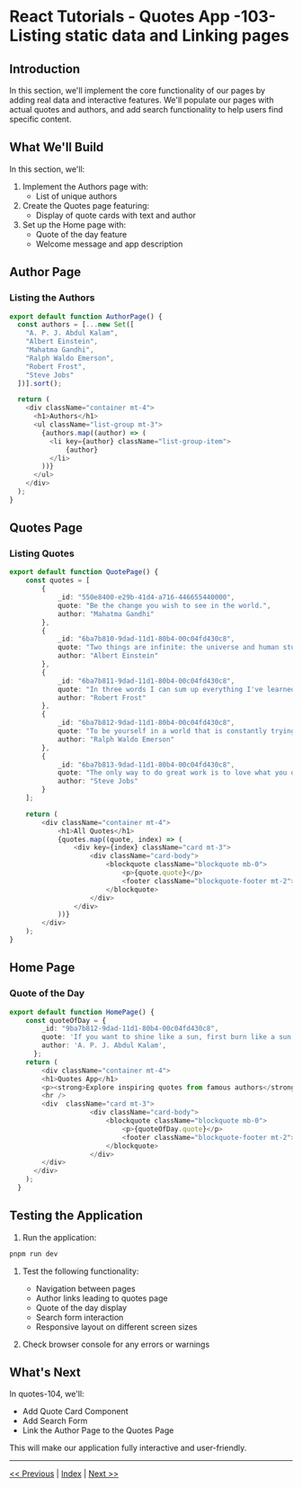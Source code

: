 # React Tutorials - Quotes App -103-  Listing static data and Linking  pages

## Introduction

In this section, we'll implement the core functionality of our pages by adding real data and interactive features. We'll populate our pages with actual quotes and authors, and add search functionality to help users find specific content.

## What We'll Build

In this section, we'll:

1. Implement the Authors page with:
   - List of unique authors
2. Create the Quotes page featuring:
   - Display of quote cards with text and author
3. Set up the Home page with:
   - Quote of the day feature
   - Welcome message and app description

## Author Page

### Listing the Authors

```typescript
export default function AuthorPage() {
  const authors = [...new Set([
    "A. P. J. Abdul Kalam",
    "Albert Einstein",
    "Mahatma Gandhi",
    "Ralph Waldo Emerson",
    "Robert Frost",
    "Steve Jobs"
  ])].sort(); 

  return (
    <div className="container mt-4">
      <h1>Authors</h1>
      <ul className="list-group mt-3">
        {authors.map((author) => (
          <li key={author} className="list-group-item">
              {author}
          </li>
        ))}
      </ul>
    </div>
  );
}
```

## Quotes Page

### Listing Quotes

```typescript
export default function QuotePage() {
    const quotes = [
        {
            _id: "550e8400-e29b-41d4-a716-446655440000",
            quote: "Be the change you wish to see in the world.",
            author: "Mahatma Gandhi"
        },
        {
            _id: "6ba7b810-9dad-11d1-80b4-00c04fd430c8",
            quote: "Two things are infinite: the universe and human stupidity; and I'm not sure about the universe.",
            author: "Albert Einstein"
        },
        {
            _id: "6ba7b811-9dad-11d1-80b4-00c04fd430c8",
            quote: "In three words I can sum up everything I've learned about life: it goes on.",
            author: "Robert Frost"
        },
        {
            _id: "6ba7b812-9dad-11d1-80b4-00c04fd430c8",
            quote: "To be yourself in a world that is constantly trying to make you something else is the greatest accomplishment.",
            author: "Ralph Waldo Emerson"
        },
        {
            _id: "6ba7b813-9dad-11d1-80b4-00c04fd430c8",
            quote: "The only way to do great work is to love what you do.",
            author: "Steve Jobs"
        }
    ];

    return (
        <div className="container mt-4">
            <h1>All Quotes</h1>
            {quotes.map((quote, index) => (
                <div key={index} className="card mt-3">
                    <div className="card-body">
                        <blockquote className="blockquote mb-0">
                            <p>{quote.quote}</p>
                            <footer className="blockquote-footer mt-2">{quote.author}</footer>
                        </blockquote>
                    </div>
                </div>
            ))}
        </div>
    );
}
```

## Home Page

### Quote of the Day

```typescript
export default function HomePage() {
    const quoteOfDay = {
        _id: "9ba7b812-9dad-11d1-80b4-00c04fd430c8",
        quote: 'If you want to shine like a sun, first burn like a sun.',
        author: 'A. P. J. Abdul Kalam',
      };
    return (
        <div className="container mt-4">
        <h1>Quotes App</h1>
        <p><strong>Explore inspiring quotes from famous authors</strong></p>
        <hr />
        <div  className="card mt-3">
                    <div className="card-body">
                        <blockquote className="blockquote mb-0">
                            <p>{quoteOfDay.quote}</p>
                            <footer className="blockquote-footer mt-2">{quoteOfDay.author}</footer>
                        </blockquote>
                    </div>
        </div>
      </div>
    );
  }
```

## Testing the Application

1. Run the application:

```bash
pnpm run dev
```

1. Test the following functionality:
   - Navigation between pages
   - Author links leading to quotes page
   - Quote of the day display
   - Search form interaction
   - Responsive layout on different screen sizes

1. Check browser console for any errors or warnings

## What's Next

In quotes-104, we'll:

- Add Quote Card Component
- Add Search Form
- Link the Author Page to the Quotes Page

This will make our application fully interactive and user-friendly.

---

[<< Previous](/tutorial-reactjs/quotes-102) | [Index](/tutorial-reactjs/) | [Next >>](/tutorial-reactjs/quotes-104)
